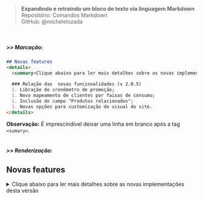 > **Expandindo e retraindo um bloco de texto via linguagem Markdown**      
> Repositório: Comandos Markdown  
> GitHub: @michelelozada
&nbsp;
     
&nbsp; 
##### >> Marcação: 
```markdown
## Novas features
<details>
  <summary>Clique abaixo para ler mais detalhes sobre as novas implementações desta versão</summary>
  
  ### Relação das  novas funcionalidades (v 2.0.5)
  1. Libração do cronômetro de promoção; 
  1. Novo mapeamento de clientes por faixas de consumo;  
  1. Inclusão do campo "Produtos relacionados";
  1. Novas opções para customização do visual do site.
</details>
```
**Observação:** É imprescindível deixar uma linha em branco após a tag `<sumary>`.  
&nbsp;
&nbsp; 
##### >> Renderização: 
## Novas features
<details>
  <summary>Clique abaixo para ler mais detalhes sobre as novas implementações desta versão</summary>
  
  ### Relação das  novas funcionalidades (v 2.0.5)
  1. Libração do cronômetro de promoção; 
  1. Novo mapeamento de clientes por faixas de consumo;  
  1. Inclusão do campo "Produtos relacionados";
  1. Novas opções para customização do visual do site.
</details>